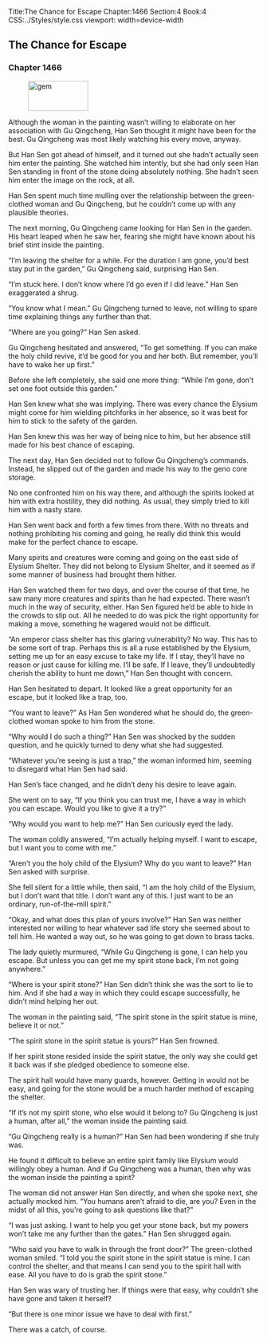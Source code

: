 Title:The Chance for Escape 
Chapter:1466 
Section:4 
Book:4 
CSS:../Styles/style.css 
viewport: width=device-width
  
## The Chance for Escape
### Chapter 1466 
<figure>
	<img src="../Images/gem.gif" alt="gem" id="gem" width="120" height="60" />
</figure>
  

  
  Although the woman in the painting wasn’t willing to elaborate on her association with Gu Qingcheng, Han Sen thought it might have been for the best. Gu Qingcheng was most likely watching his every move, anyway.

But Han Sen got ahead of himself, and it turned out she hadn’t actually seen him enter the painting. She watched him intently, but she had only seen Han Sen standing in front of the stone doing absolutely nothing. She hadn’t seen him enter the image on the rock, at all.

Han Sen spent much time mulling over the relationship between the green-clothed woman and Gu Qingcheng, but he couldn’t come up with any plausible theories.

The next morning, Gu Qingcheng came looking for Han Sen in the garden. His heart leaped when he saw her, fearing she might have known about his brief stint inside the painting.

“I’m leaving the shelter for a while. For the duration I am gone, you’d best stay put in the garden,” Gu Qingcheng said, surprising Han Sen.

“I’m stuck here. I don’t know where I’d go even if I did leave.” Han Sen exaggerated a shrug.

“You know what I mean.” Gu Qingcheng turned to leave, not willing to spare time explaining things any further than that.

“Where are you going?” Han Sen asked.

Gu Qingcheng hesitated and answered, “To get something. If you can make the holy child revive, it’d be good for you and her both. But remember, you’ll have to wake her up first.”

Before she left completely, she said one more thing: “While I’m gone, don’t set one foot outside this garden.”

Han Sen knew what she was implying. There was every chance the Elysium might come for him wielding pitchforks in her absence, so it was best for him to stick to the safety of the garden.

Han Sen knew this was her way of being nice to him, but her absence still made for his best chance of escaping.

The next day, Han Sen decided not to follow Gu Qingcheng’s commands. Instead, he slipped out of the garden and made his way to the geno core storage.

No one confronted him on his way there, and although the spirits looked at him with extra hostility, they did nothing. As usual, they simply tried to kill him with a nasty stare.

Han Sen went back and forth a few times from there. With no threats and nothing prohibiting his coming and going, he really did think this would make for the perfect chance to escape.

Many spirits and creatures were coming and going on the east side of Elysium Shelter. They did not belong to Elysium Shelter, and it seemed as if some manner of business had brought them hither.

Han Sen watched them for two days, and over the course of that time, he saw many more creatures and spirits than he had expected. There wasn’t much in the way of security, either. Han Sen figured he’d be able to hide in the crowds to slip out. All he needed to do was pick the right opportunity for making a move, something he wagered would not be difficult.

“An emperor class shelter has this glaring vulnerability? No way. This has to be some sort of trap. Perhaps this is all a ruse established by the Elysium, setting me up for an easy excuse to take my life. If I stay, they’ll have no reason or just cause for killing me. I’ll be safe. If I leave, they’ll undoubtedly cherish the ability to hunt me down,” Han Sen thought with concern.

Han Sen hesitated to depart. It looked like a great opportunity for an escape, but it looked like a trap, too.

“You want to leave?” As Han Sen wondered what he should do, the green-clothed woman spoke to him from the stone.

“Why would I do such a thing?” Han Sen was shocked by the sudden question, and he quickly turned to deny what she had suggested.

“Whatever you’re seeing is just a trap,” the woman informed him, seeming to disregard what Han Sen had said.

Han Sen’s face changed, and he didn’t deny his desire to leave again.

She went on to say, “If you think you can trust me, I have a way in which you can escape. Would you like to give it a try?”

“Why would you want to help me?” Han Sen curiously eyed the lady.

The woman coldly answered, “I’m actually helping myself. I want to escape, but I want you to come with me.”

“Aren’t you the holy child of the Elysium? Why do you want to leave?” Han Sen asked with surprise.

She fell silent for a little while, then said, “I am the holy child of the Elysium, but I don’t want that title. I don’t want any of this. I just want to be an ordinary, run-of-the-mill spirit.”

“Okay, and what does this plan of yours involve?” Han Sen was neither interested nor willing to hear whatever sad life story she seemed about to tell him. He wanted a way out, so he was going to get down to brass tacks.

The lady quietly murmured, “While Gu Qingcheng is gone, I can help you escape. But unless you can get me my spirit stone back, I’m not going anywhere.”

“Where is your spirit stone?” Han Sen didn’t think she was the sort to lie to him. And if she had a way in which they could escape successfully, he didn’t mind helping her out.

The woman in the painting said, “The spirit stone in the spirit statue is mine, believe it or not.”

“The spirit stone in the spirit statue is yours?” Han Sen frowned.

If her spirit stone resided inside the spirit statue, the only way she could get it back was if she pledged obedience to someone else.

The spirit hall would have many guards, however. Getting in would not be easy, and going for the stone would be a much harder method of escaping the shelter.

“If it’s not my spirit stone, who else would it belong to? Gu Qingcheng is just a human, after all,” the woman inside the painting said.

“Gu Qingcheng really is a human?” Han Sen had been wondering if she truly was.

He found it difficult to believe an entire spirit family like Elysium would willingly obey a human. And if Gu Qingcheng was a human, then why was the woman inside the painting a spirit?

The woman did not answer Han Sen directly, and when she spoke next, she actually mocked him. “You humans aren’t afraid to die, are you? Even in the midst of all this, you’re going to ask questions like that?”

“I was just asking. I want to help you get your stone back, but my powers won’t take me any further than the gates.” Han Sen shrugged again.

“Who said you have to walk in through the front door?” The green-clothed woman smiled. “I told you the spirit stone in the spirit statue is mine. I can control the shelter, and that means I can send you to the spirit hall with ease. All you have to do is grab the spirit stone.”

Han Sen was wary of trusting her. If things were that easy, why couldn’t she have gone and taken it herself?

“But there is one minor issue we have to deal with first.”

There was a catch, of course.
